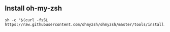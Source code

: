 ## Install oh-my-zsh

```
sh -c "$(curl -fsSL https://raw.githubusercontent.com/ohmyzsh/ohmyzsh/master/tools/install.sh)"
```